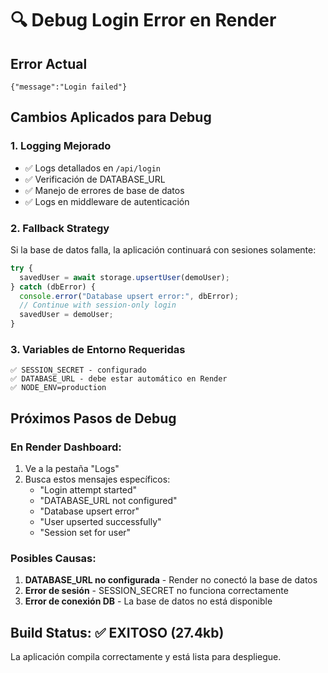 # 🔍 Debug Login Error en Render

## Error Actual
```
{"message":"Login failed"}
```

## Cambios Aplicados para Debug

### 1. Logging Mejorado
- ✅ Logs detallados en `/api/login`
- ✅ Verificación de DATABASE_URL
- ✅ Manejo de errores de base de datos
- ✅ Logs en middleware de autenticación

### 2. Fallback Strategy
Si la base de datos falla, la aplicación continuará con sesiones solamente:
```javascript
try {
  savedUser = await storage.upsertUser(demoUser);
} catch (dbError) {
  console.error("Database upsert error:", dbError);
  // Continue with session-only login
  savedUser = demoUser;
}
```

### 3. Variables de Entorno Requeridas
```
✅ SESSION_SECRET - configurado
✅ DATABASE_URL - debe estar automático en Render
✅ NODE_ENV=production
```

## Próximos Pasos de Debug

### En Render Dashboard:
1. Ve a la pestaña "Logs"
2. Busca estos mensajes específicos:
   - "Login attempt started"
   - "DATABASE_URL not configured" 
   - "Database upsert error"
   - "User upserted successfully"
   - "Session set for user"

### Posibles Causas:
1. **DATABASE_URL no configurada** - Render no conectó la base de datos
2. **Error de sesión** - SESSION_SECRET no funciona correctamente
3. **Error de conexión DB** - La base de datos no está disponible

## Build Status: ✅ EXITOSO (27.4kb)
La aplicación compila correctamente y está lista para despliegue.